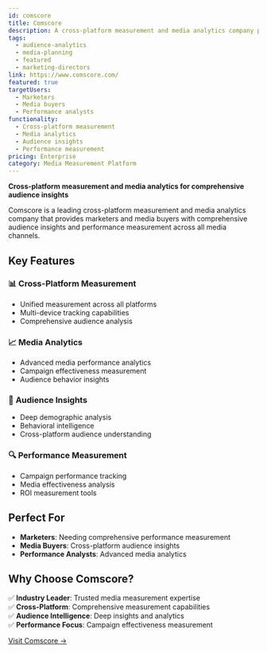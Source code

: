 ```yaml
---
id: comscore
title: Comscore
description: A cross-platform measurement and media analytics company providing audience insights.
tags:
  - audience-analytics
  - media-planning
  - featured
  - marketing-directors
link: https://www.comscore.com/
featured: true
targetUsers:
  - Marketers
  - Media buyers
  - Performance analysts
functionality:
  - Cross-platform measurement
  - Media analytics
  - Audience insights
  - Performance measurement
pricing: Enterprise
category: Media Measurement Platform
---
```


**Cross-platform measurement and media analytics for comprehensive audience insights**

Comscore is a leading cross-platform measurement and media analytics company that provides marketers and media buyers with comprehensive audience insights and performance measurement across all media channels.

## Key Features

### 📊 **Cross-Platform Measurement**
- Unified measurement across all platforms
- Multi-device tracking capabilities
- Comprehensive audience analysis

### 📈 **Media Analytics**
- Advanced media performance analytics
- Campaign effectiveness measurement
- Audience behavior insights

### 👥 **Audience Insights**
- Deep demographic analysis
- Behavioral intelligence
- Cross-platform audience understanding

### 🔍 **Performance Measurement**
- Campaign performance tracking
- Media effectiveness analysis
- ROI measurement tools

## Perfect For

- **Marketers**: Needing comprehensive performance measurement
- **Media Buyers**: Cross-platform audience insights
- **Performance Analysts**: Advanced media analytics

## Why Choose Comscore?

✅ **Industry Leader**: Trusted media measurement expertise  
✅ **Cross-Platform**: Comprehensive measurement capabilities  
✅ **Audience Intelligence**: Deep insights and analytics  
✅ **Performance Focus**: Campaign effectiveness measurement  

[Visit Comscore →](https://www.comscore.com/) 